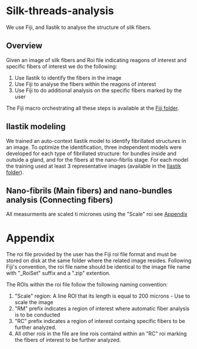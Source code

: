 # Silk-threads-analysis
We use Fiji, and Ilastik to analyse the structure of silk fibers.
## Overview
Given an image of silk fibers and Roi file indicating reagons of interest and specific fibers of interest we do the following:
1. Use Ilastik to identify the fibers in the image
2. Use Fiji to analyse the fibers within the reagons of interest
3. Use Fiji to do additional analysis on the specific fibers marked by the user

The Fiji macro orchestrating all these steps is available at the [Fiji folder](../../tree/main/Fiji).
## Ilastik modeling
We trained an auto-context Ilastik model to identify fibrillated structures in an image. To optimize the identification, three independent models were developed for each type of fibrillated structure: for bundles inside and outside a gland, and for the fibers at the nano-fibrlis stage. For each model the training used at least 3 representative images (available in the [Ilastik folder](../../tree/main/Ilastik)).
## Nano-fibrils (Main fibers) and nano-bundles analysis (Connecting fibers)


All measurments are scaled ti micrones using the "Scale" roi see [Appendix](#Appendix)
# Appendix
The roi file provided by the user has the Fiji roi file format and must be stored on disk at the same folder where the related image resides. Following Fiji's convention, the roi file name should be identical to the image file name with "_RoiSet" suffix and a ".zip" extention.

The ROIs within the roi file follow the following naming convention:
1. "Scale" region: A line ROI that its length is equal to 200 microns - Use to scale the image
2. "RM" prefix indicates a region of interest where automatic fiber analysis is to be conducted
3. "RC" prefix indicates a region of interest containg specific fibers to be further analyzed.
4. All other rois in the file are line rois containd within an "RC" roi marking the fibers of interest to be further analyzed.
